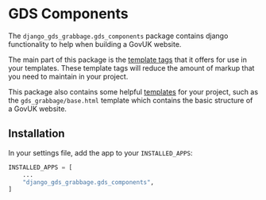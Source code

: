 # GDS Components

The `django_gds_grabbage.gds_components` package contains django functionality to help when building a GovUK website.

The main part of this package is the [template tags](./template-tags/index.md) that it offers for use in your templates. These template tags will reduce the amount of markup that you need to maintain in your project.

This package also contains some helpful [templates](./templates/index.md) for your project, such as the `gds_grabbage/base.html` template which contains the basic structure of a GovUK website.

## Installation

In your settings file, add the app to your `INSTALLED_APPS`:
```python
INSTALLED_APPS = [
    ...
    "django_gds_grabbage.gds_components",
]
```
